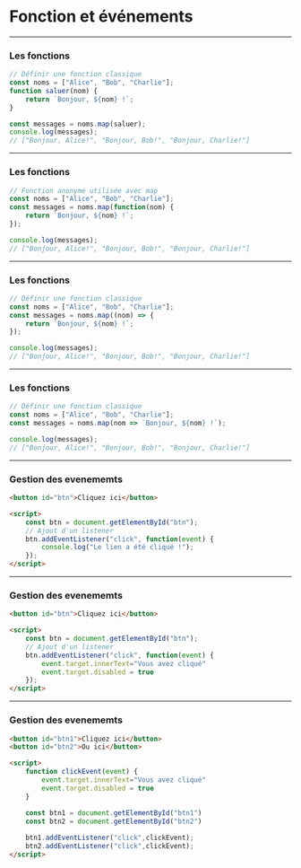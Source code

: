 # Fonction et événements
---
### Les fonctions
```javascript []
// Définir une fonction classique
const noms = ["Alice", "Bob", "Charlie"];
function saluer(nom) {
    return `Bonjour, ${nom} !`;
}

const messages = noms.map(saluer);
console.log(messages);
// ["Bonjour, Alice!", "Bonjour, Bob!", "Bonjour, Charlie!"]
```
---
### Les fonctions
```javascript []
// Fonction anonyme utilisée avec map
const noms = ["Alice", "Bob", "Charlie"];
const messages = noms.map(function(nom) {
    return `Bonjour, ${nom} !`;
});

console.log(messages); 
// ["Bonjour, Alice!", "Bonjour, Bob!", "Bonjour, Charlie!"]
```
---
### Les fonctions
```javascript []
// Définir une fonction classique
const noms = ["Alice", "Bob", "Charlie"];
const messages = noms.map((nom) => {
    return `Bonjour, ${nom} !`;
});

console.log(messages);
// ["Bonjour, Alice!", "Bonjour, Bob!", "Bonjour, Charlie!"]
```
---
### Les fonctions
```javascript []
// Définir une fonction classique
const noms = ["Alice", "Bob", "Charlie"];
const messages = noms.map(nom => `Bonjour, ${nom} !`);

console.log(messages);
// ["Bonjour, Alice!", "Bonjour, Bob!", "Bonjour, Charlie!"]
```

---
### Gestion des evenememts
```html []
<button id="btn">Cliquez ici</button>

<script>
    const btn = document.getElementById("btn");
    // Ajout d'un listener
    btn.addEventListener("click", function(event) {
        console.log("Le lien a été cliqué !");
    });
</script>
```
---
### Gestion des evenememts
```html []
<button id="btn">Cliquez ici</button>

<script>
    const btn = document.getElementById("btn");
    // Ajout d'un listener
    btn.addEventListener("click", function(event) {
        event.target.innerText="Vous avez cliqué"
        event.target.disabled = true
    });
</script>
```
---
### Gestion des evenememts
```html []
<button id="btn1">Cliquez ici</button>
<button id="btn2">Ou ici</button>

<script>
    function clickEvent(event) {
        event.target.innerText="Vous avez cliqué"
        event.target.disabled = true
    }

    const btn1 = document.getElementById("btn1")
    const btn2 = document.getElementById("btn2")
    
    btn1.addEventListener("click",clickEvent);
    btn2.addEventListener("click",clickEvent);
</script>
```
